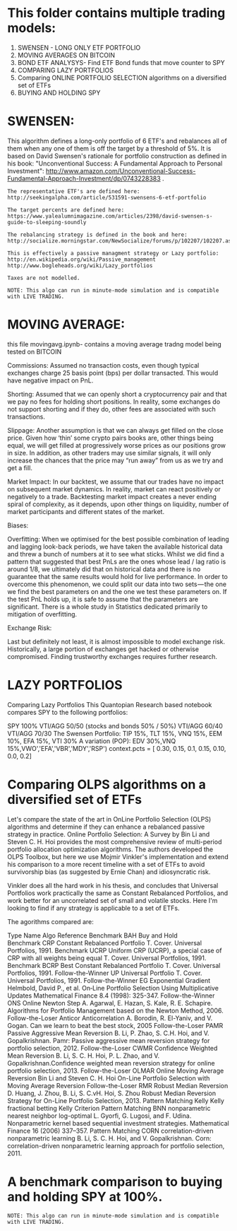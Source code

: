 # This folder contains multiple trading models:
  1) SWENSEN - LONG ONLY ETF PORTFOLIO
  2) MOVING AVERAGES ON BITCOIN
  3) BOND ETF ANALYSYS- Find ETF Bond funds that move counter to SPY
  4) COMPARING LAZY PORTFOLIOS
  5) Comparing ONLINE PORTFOLIO SELECTION algorithms on a diversified set of ETFs
  6) BUYING AND HOLDING SPY

# SWENSEN: 
 This algorithm defines a long-only portfolio of 6 ETF's and rebalances all of 
    them when any one of them is off the target by a threshold of 5%.
    It is based on David Swensen's rationale for portfolio construction as defined in
    his book: "Unconventional Success: A Fundamental Approach to Personal Investment":
    http://www.amazon.com/Unconventional-Success-Fundamental-Approach-Investment/dp/0743228383 .
   
    The representative ETF's are defined here:
    http://seekingalpha.com/article/531591-swensens-6-etf-portfolio
    
    The target percents are defined here:
    https://www.yalealumnimagazine.com/articles/2398/david-swensen-s-guide-to-sleeping-soundly
    
    The rebalancing strategy is defined in the book and here:
    http://socialize.morningstar.com/NewSocialize/forums/p/102207/102207.aspx
    
    This is effectively a passive managment strategy or Lazy portfolio:
    http://en.wikipedia.org/wiki/Passive_management
    http://www.bogleheads.org/wiki/Lazy_portfolios
    
    Taxes are not modelled.
    
    NOTE: This algo can run in minute-mode simulation and is compatible with LIVE TRADING.

# MOVING AVERAGE:
this file movingavg.ipynb- contains a moving average tradng model being tested on BITCOIN

Commissions: Assumed no transaction costs, even though typical exchanges charge 25 basis point (bps) per dollar transacted. This would have negative impact on PnL.

Shorting: Assumed that we can openly short a cryptocurrency pair and that we pay no fees for holding short positions. In reality, some exchanges do not support shorting and if they do, other fees are associated with such transactions.

Slippage: Another assumption is that we can always get filled on the close price. Given how ‘thin’ some crypto pairs books are, other things being equal, we will get filled at progressively worse prices as our positions grow in size. In addition, as other traders may use similar signals, it will only increase the chances that the price may “run away” from us as we try and get a fill.

Market Impact: In our backtest, we assume that our trades have no impact on subsequent market dynamics. In reality, market can react positively or negatively to a trade. Backtesting market impact creates a never ending spiral of complexity, as it depends, upon other things on liquidity, number of market participants and different states of the market.

Biases:

Overfitting: When we optimised for the best possible combination of leading and lagging look-back periods, we have taken the available historical data and threw a bunch of numbers at it to see what sticks. Whilst we did find a pattern that suggested that best PnLs are the ones whose lead / lag ratio is around 1/8, we ultimately did that on historical data and there is no guarantee that the same results would hold for live performance. In order to overcome this phenomenon, we could split our data into two sets — the one we find the best parameters on and the one we test these parameters on. If the test PnL holds up, it is safe to assume that the parameters are significant. There is a whole study in Statistics dedicated primarily to mitigation of overfitting.

Exchange Risk:

Last but definitely not least, it is almost impossible to model exchange risk. Historically, a large portion of exchanges get hacked or otherwise compromised. Finding trustworthy exchanges requires further research.

# LAZY PORTFOLIOS
Comparing Lazy Portfolios
This Quantopian Research based notebook compares SPY to the following portfolios:

  SPY 100%
  VTI/AGG 50/50 (stocks and bonds 50% / 50%)
  VTI/AGG 60/40
  VTI/AGG 70/30
  The Swensen Portfolio: TIP 15%, TLT 15%, VNQ 15%, EEM 10%, EFA 15%, VTI 30%
  A variation (POP): EDV 30%,VNQ 15%,VWO','EFA','VBR','MDY','RSP') context.pcts = [ 0.30, 0.15, 0.1, 0.15, 0.10, 0.0, 0.2]

# Comparing OLPS algorithms on a diversified set of ETFs

Let's compare the state of the art in OnLine Portfolio Selection (OLPS) algorithms and determine if they can enhance a rebalanced passive strategy in practice. Online Portfolio Selection: A Survey by Bin Li and Steven C. H. Hoi provides the most comprehensive review of multi-period portfolio allocation optimization algorithms. The authors developed the OLPS Toolbox, but here we use Mojmir Vinkler's implementation and extend his comparison to a more recent timeline with a set of ETFs to avoid survivorship bias (as suggested by Ernie Chan) and idiosyncratic risk.

Vinkler does all the hard work in his thesis, and concludes that Universal Portfolios work practically the same as Constant Rebalanced Portfolios, and work better for an uncorrelated set of small and volatile stocks. Here I'm looking to find if any strategy is applicable to a set of ETFs.

The agorithms compared are:

Type	Name	Algo	Reference
Benchmark	BAH	Buy and Hold	
Benchmark	CRP	Constant Rebalanced Portfolio	T. Cover. Universal Portfolios, 1991.
Benchmark	UCRP	Uniform CRP (UCRP), a special case of CRP with all weights being equal	T. Cover. Universal Portfolios, 1991.
Benchmark	BCRP	Best Constant Rebalanced Portfolio	T. Cover. Universal Portfolios, 1991.
Follow-the-Winner	UP	Universal Portfolio	T. Cover. Universal Portfolios, 1991.
Follow-the-Winner	EG	Exponential Gradient	Helmbold, David P., et al. On‐Line Portfolio Selection Using Multiplicative Updates Mathematical Finance 8.4 (1998): 325-347.
Follow-the-Winner	ONS	Online Newton Step	A. Agarwal, E. Hazan, S. Kale, R. E. Schapire. Algorithms for Portfolio Management based on the Newton Method, 2006.
Follow-the-Loser	Anticor	Anticorrelation	A. Borodin, R. El-Yaniv, and V. Gogan. Can we learn to beat the best stock, 2005
Follow-the-Loser	PAMR	Passive Aggressive Mean Reversion	B. Li, P. Zhao, S. C.H. Hoi, and V. Gopalkrishnan. Pamr: Passive aggressive mean reversion strategy for portfolio selection, 2012.
Follow-the-Loser	CWMR	Confidence Weighted Mean Reversion	B. Li, S. C. H. Hoi, P. L. Zhao, and V. Gopalkrishnan.Confidence weighted mean reversion strategy for online portfolio selection, 2013.
Follow-the-Loser	OLMAR	Online Moving Average Reversion	Bin Li and Steven C. H. Hoi On-Line Portfolio Selection with Moving Average Reversion
Follow-the-Loser	RMR	Robust Median Reversion	D. Huang, J. Zhou, B. Li, S. C.vH. Hoi, S. Zhou Robust Median Reversion Strategy for On-Line Portfolio Selection, 2013.
Pattern Matching	Kelly	Kelly fractional betting	Kelly Criterion
Pattern Matching	BNN	nonparametric nearest neighbor log-optimal	L. Gyorfi, G. Lugosi, and F. Udina. Nonparametric kernel based sequential investment strategies. Mathematical Finance 16 (2006) 337–357.
Pattern Matching	CORN	correlation-driven nonparametric learning	B. Li, S. C. H. Hoi, and V. Gopalkrishnan. Corn: correlation-driven nonparametric learning approach for portfolio selection, 2011.


# A benchmark comparison to buying and holding SPY at 100%.
    NOTE: This algo can run in minute-mode simulation and is compatible with LIVE TRADING.

